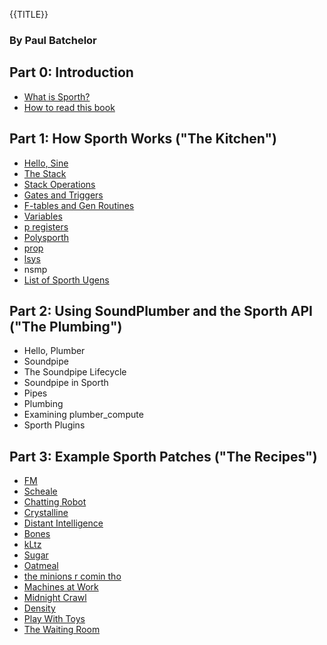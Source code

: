 {{TITLE}}
### By Paul Batchelor

## Part 0: Introduction
- [What is Sporth?](what_is_sporth.html)
- [How to read this book](how_to_read.html)

## Part 1: How Sporth Works ("The Kitchen")
- [Hello, Sine](hello.html)
- [The Stack](stack.html)
- [Stack Operations](operations.html)
- [Gates and Triggers](gates_triggers.html)
- [F-tables and Gen Routines](ftables.html)
- [Variables](variables.html)
- [p registers](pregisters.html)
- [Polysporth](polysporth.html)
- [prop](prop.html)
- [lsys](lsys.html)
- nsmp
- [List of Sporth Ugens](ugens)

## Part 2: Using SoundPlumber and the Sporth API ("The Plumbing")
- Hello, Plumber
- Soundpipe
- The Soundpipe Lifecycle
- Soundpipe in Sporth
- Pipes
- Plumbing
- Examining plumber_compute
- Sporth Plugins

## Part 3: Example Sporth Patches ("The Recipes")
- [FM](recipes/fm/)
- [Scheale](recipes/scheale/)
- [Chatting Robot](recipes/chatting_robot)
- [Crystalline](recipes/crystalline)
- [Distant Intelligence](recipes/distant_intelligence)
- [Bones](recipes/bones)
- [kLtz](recipes/kLtz)
- [Sugar](recipes/sugar)
- [Oatmeal](recipes/oatmeal)
- [the minions r comin tho](recipes/minions)
- [Machines at Work](recipes/machines_at_work)
- [Midnight Crawl](recipes/midnight_crawl)
- [Density](recipes/density)
- [Play With Toys](recipes/playwithtoys)
- [The Waiting Room](recipes/waiting_room)
